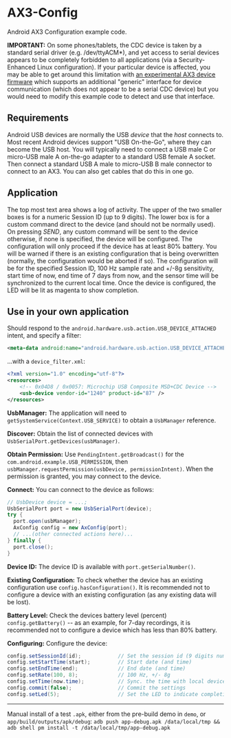 # AX3-Config

Android AX3 Configuration example code.

**IMPORTANT:** On some phones/tablets, the CDC device is taken by a standard serial driver (e.g. /dev/ttyACM*), and yet access to serial devices appears to be completely forbidden to all applications (via a Security-Enhanced Linux configuration). If your particular device is affected, you may be able to get around this limitation with [an experimental AX3 device firmware](https://github.com/digitalinteraction/openmovement-axconfig/blob/master/README.md#how-it-communicates) which supports an additional "generic" interface for device communication (which does not appear to be a serial CDC device) but you would need to modify this example code to detect and use that interface.


## Requirements

Android USB devices are normally the USB *device* that the *host* connects to. 
Most recent Android devices support "USB On-the-Go", where they can become the USB host. 
You will typically need to connect a USB male C or micro-USB male A on-the-go adapter to a standard USB female A socket. 
Then connect a standard USB A male to micro-USB B male connector to connect to an AX3.
You can also get cables that do this in one go.


## Application

The top most text area shows a log of activity. 
The upper of the two smaller boxes is for a numeric Session ID (up to 9 digits).
The lower box is for a custom command direct to the device (and should not be normally used).
On pressing *SEND*, any custom command will be sent to the device otherwise, if none is specified, the device will be configured. 
The configuration will only proceed if the device has at least 80% battery. 
You will be warned if there is an existing configuration that is being overwritten (normally, the configuration would be aborted if so). 
The configuration will be for the specified Session ID, 100 Hz sample rate and +/-8g sensitivity, start time of now, end time of 7 days from now, and the sensor time will be synchronized to the current local time. 
Once the device is configured, the LED will be lit as magenta to show completion. 


## Use in your own application

Should respond to the `android.hardware.usb.action.USB_DEVICE_ATTACHED` intent, and specify a filter:

```xml
<meta-data android:name="android.hardware.usb.action.USB_DEVICE_ATTACHED" android:resource="@xml/device_filter" />
```

...with a `device_filter.xml`:

```xml
<?xml version="1.0" encoding="utf-8"?>
<resources>
    <!-- 0x04D8 / 0x0057: Microchip USB Composite MSD+CDC Device -->
    <usb-device vendor-id="1240" product-id="87" />
</resources>
```

**UsbManager:** The application will need to `getSystemService(Context.USB_SERVICE)` to obtain a `UsbManager` reference.

**Discover:** Obtain the list of connected devices with `UsbSerialPort.getDevices(usbManager)`.

**Obtain Permission:** Use `PendingIntent.getBroadcast()` for the `com.android.example.USB_PERMISSION`, then `usbManager.requestPermission(usbDevice, permissionIntent)`.  When the permission is granted, you may connect to the device.

**Connect:** You can connect to the device as follows:
```java
// UsbDevice device = ...;
UsbSerialPort port = new UsbSerialPort(device);
try {
  port.open(usbManager);
  AxConfig config = new AxConfig(port);  
  // ...(other connected actions here)...
} finally {
  port.close();
}
```

**Device ID:** The device ID is available with `port.getSerialNumber()`.

**Existing Configuration:** To check whether the device has an existing configuration use `config.hasConfiguration()`.  It is recommended not to configure a device with an existing configuration (as any existing data will be lost).

**Battery Level:** Check the devices battery level (percent) `config.getBattery()` -- as an example, for 7-day recordings, it is recommended not to configure a device which has less than 80% battery.

**Configuring:** Configure the device:
```java
config.setSessionId(id);            // Set the session id (9 digits numeric)
config.setStartTime(start);         // Start date (and time)
config.setEndTime(end);             // End date (and time)
config.setRate(100, 8);             // 100 Hz, +/- 8g
config.setTime(now.time);           // Sync. the time with local device
config.commit(false);               // Commit the settings
config.setLed(5);                   // Set the LED to indicate completion (5=Magenta)
```

---

Manual install of a test `.apk`, either from the pre-build demo in `demo`, or `app/build/outputs/apk/debug`: `adb push app-debug.apk /data/local/tmp && adb shell pm install -t /data/local/tmp/app-debug.apk`
